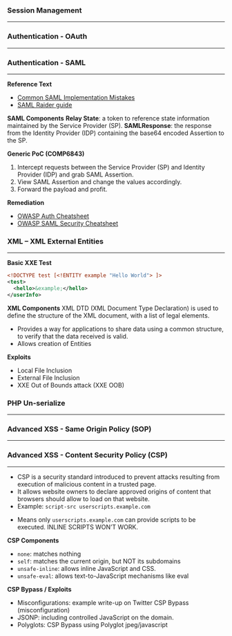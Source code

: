 ### Session Management
---

### Authentication - OAuth
---

### Authentication - SAML
---

**Reference Text**
* <a href="https://blog.netspi.com/attacking-sso-common-saml-vulnerabilities-ways-find/">Common SAML Implementation Mistakes</a>
* <a href="http://research.aurainfosec.io/bypassing-saml20-SSO/">SAML Raider guide</a>

**SAML Components**
__Relay State__: a token to reference state information maintained by the Service Provider (SP).
__SAMLResponse__: the response from the Identity Provider (IDP) containing the base64 encoded Assertion to the SP.

**Generic PoC (COMP6843)**
1.	Intercept requests between the Service Provider (SP) and Identity Provider (IDP) and grab SAML Assertion.
2.	View SAML Assertion and change the values accordingly.
3.	Forward the payload and profit.

**Remediation**
* <a href="https://www.owasp.org/index.php/Authentication_Cheat_Sheet">OWASP Auth Cheatsheet</a><br>
* <a href="https://www.owasp.org/index.php/SAML_Security_Cheat_Sheet">OWASP SAML Security Cheatsheet</a>

### XML – XML External Entities
---
**Basic XXE Test**
```xml
<!DOCTYPE test [<!ENTITY example "Hello World"> ]>
<test>
  <hello>&example;</hello>
</userInfo>
```
**XML Components**
XML DTD (XML Document Type Declaration) is used to define the structure of the XML document, with a list of legal elements.
* Provides a way for applications to share data using a common structure, to verify that the data received is valid.
* Allows creation of Entities

**Exploits**
* Local File Inclusion
* External File Inclusion
* XXE Out of Bounds attack (XXE OOB)

### PHP Un-serialize
---

### Advanced XSS - Same Origin Policy (SOP)
---

### Advanced XSS - Content Security Policy (CSP)
---
* CSP is a security standard introduced to prevent attacks resulting from execution of malicious content in a trusted page.
* It allows website owners to declare approved origins of content that browsers should allow to load on that website.
* Example: `script-src userscripts.example.com`
- Means only `userscripts.example.com` can provide scripts to be executed. INLINE SCRIPTS WON’T WORK.

**CSP Components**
* `none`: matches nothing
* `self`: matches the current origin, but NOT its subdomains
* `unsafe-inline`: allows inline JavaScript and CSS.
* `unsafe-eval`: allows text-to-JavaScript mechanisms like eval

**CSP Bypass / Exploits**
* Misconfigurations: example write-up on Twitter CSP Bypass (misconfiguration)
* JSONP: including controlled JavaScript on the domain.
* Polyglots: CSP Bypass using Polyglot jpeg/javascript


